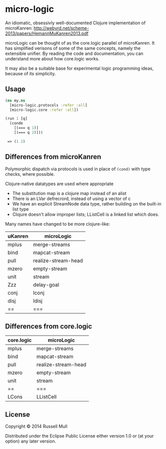 # micro-logic

An idiomatic, obsessivly well-documented Clojure implementation of
microKanren:
http://webyrd.net/scheme-2013/papers/HemannMuKanren2013.pdf

microLogic can be thought of as the core.logic parallel of
microKanren. It has simplified verisons of some of the same concepts,
namely the extensible unifier. By reading the code and documentation,
you can understand more about how core.logic works.

It may also be a suitable base for experimental logic programming
ideas, because of its simplicity.


## Usage

```clojure
(ns my.ns
  [micro-logic.protocols :refer :all]
  [micro-logic.core :refer :all])

(run 1 [q]
  (conde
    [(=== q 1)]
    [(=== q 2)]))

 => (1 2)
 ```



## Differences from microKanren

Polymorphic dispatch via protocols is used in place of `(cond)` with
type checks, where possible.

Clojure-native datatypes are used where appropriate
- The substitution map is a clojure map instead of an alist
- There is an LVar defrecrord, instead of using a vector of c
- We have an explicit StreamNode data type, rather building on the
  built-in list type
- Clojure doesn't allow improper lists; LListCell is a linked list
  which does.

Many names have changed to be more clojure-like:

|uKanren | microLogic          |
|--------|---------------------|
|mplus   | merge-streams       |
|bind    | mapcat-stream       |
|pull    | realize-stream-head |
|mzero   | empty-stream        |
|unit    | stream              |
|Zzz     | delay-goal          |
|conj    | lconj               |
|disj    | ldisj               |
|==      | ===                 |


## Differences from core.logic

|core.logic | microLogic           |
|-----------|----------------------|
|mplus      | merge-streams        |
|bind       | mapcat-stream        |
|pull       | realize-stream-head  |
|mzero      | empty-stream         |
|unit       | stream               |
|==         | ===                  |
|LCons      | LListCell            |



## License

Copyright © 2014 Russell Mull

Distributed under the Eclipse Public License either version 1.0 or (at
your option) any later version.
